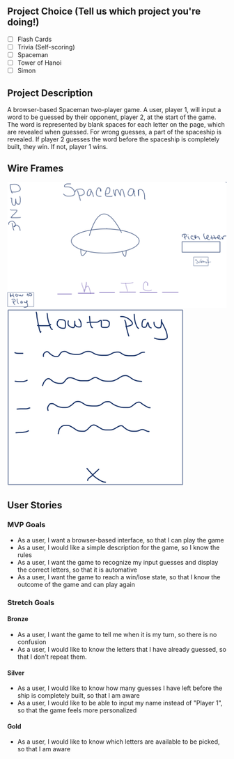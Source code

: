 ## Project Choice (Tell us which project you're doing!)

- [ ] Flash Cards
- [ ] Trivia (Self-scoring)
- [ ] Spaceman
- [ ] Tower of Hanoi
- [ ] Simon

## Project Description 

A browser-based Spaceman two-player game. A user, player 1, will input a word to be guessed by their opponent, player 2, at the start of the game. The word is represented by blank spaces for each letter on the page, which are revealed when guessed. For wrong guesses, a part of the spaceship is revealed. If player 2 guesses the word before the spaceship is completely built, they win. If not, player 1 wins. 


## Wire Frames
![Spaceman initial screen sketch](./assets/images/Spaceman-sketch.png)
![How to play modal](./assets/images/How-to-play.png)


## User Stories

### MVP Goals

- As a user, I want a browser-based interface, so that I can play the game
- As a user, I would like a simple description for the game, so I know the rules
- As a user, I want the game to recognize my input guesses and display the correct letters, so that it is automative
- As a user, I want the game to reach a win/lose state, so that I know the outcome of the game and can play again


### Stretch Goals

#### Bronze

- As a user, I want the game to tell me when it is my turn, so there is no confusion
- As a user, I would like to know the letters that I have already guessed, so that I don't repeat them.

#### Silver

- As a user, I would like to know how many guesses I have left before the ship is completely built, so that I am aware
- As a user, I would like to be able to input my name instead of "Player 1", so that the game feels more personalized

#### Gold
- As a user, I would like to know which letters are available to be picked, so that I am aware
 
